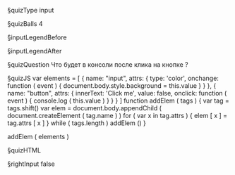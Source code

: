 §quizType
input

§quizBalls
4

§inputLegendBefore


§inputLegendAfter


§quizQuestion
Что будет в консоли после клика на кнопке ?



§quizJS
var elements = [
    {
        name: "input",
        attrs: {
            type: 'color',
            onchange: function ( event ) {
                document.body.style.background = this.value
            }
        }
    },
    {
        name: "button",
        attrs: {
            innerText: 'Click me',
            value: false,
            onclick: function ( event ) {
                console.log ( this.value )
            }
        }
    }
]
function addElem ( tags ) {
    var tag = tags.shift()
    var elem = document.body.appendChild (
        document.createElement ( tag.name )
    )
    for ( var x in tag.attrs ) {
        elem [ x ] = tag.attrs [ x ]
    }
    while ( tags.length ) addElem ()
}

addElem ( elements )

§quizHTML


§rightInput
false
